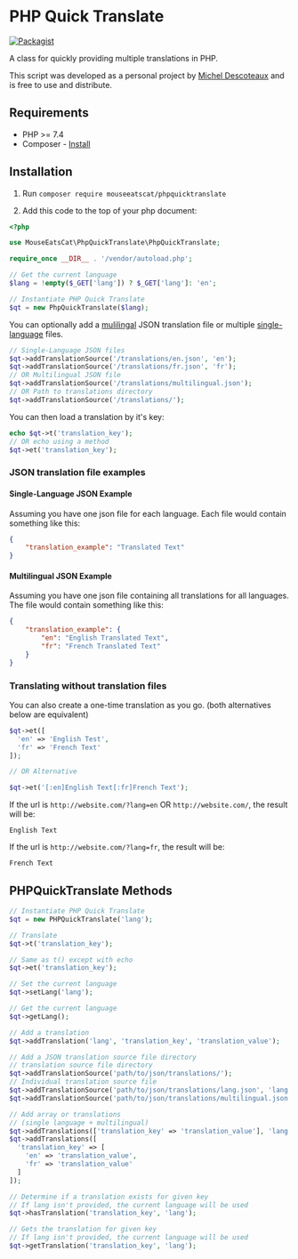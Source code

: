 # PHP Quick Translate
[![Packagist](https://img.shields.io/packagist/v/mouseeatscat/phpquicktranslate.svg?style=flat-square)](https://packagist.org/packages/mouseeatscat/phpquicktranslate)

A class for quickly providing multiple translations in PHP.

This script was developed as a personal project by [Michel Descoteaux](https://micheldescoteaux.com) and is free to use and distribute.

## Requirements

* PHP >= 7.4
* Composer - [Install](https://getcomposer.org/download/)

## Installation
1. Run `composer require mouseeatscat/phpquicktranslate`

2. Add this code to the top of your php document:
  ```php
  <?php

  use MouseEatsCat\PhpQuickTranslate\PhpQuickTranslate;

  require_once __DIR__ . '/vendor/autoload.php';

  // Get the current language
  $lang = !empty($_GET['lang']) ? $_GET['lang']: 'en';

  // Instantiate PHP Quick Translate
  $qt = new PhpQuickTranslate($lang);
  ```

You can optionally add a [mulilingal](#single-language-json-example) JSON translation file or multiple [single-language](#single-language-json-example) files.
```php
// Single-Language JSON files
$qt->addTranslationSource('/translations/en.json', 'en');
$qt->addTranslationSource('/translations/fr.json', 'fr');
// OR Multilingual JSON file
$qt->addTranslationSource('/translations/multilingual.json');
// OR Path to translations directory
$qt->addTranslationSource('/translations/');
```
You can then load a translation by it's key:
```php
echo $qt->t('translation_key');
// OR echo using a method
$qt->et('translation_key');
```
### JSON translation file examples
#### Single-Language JSON Example
Assuming you have one json file for each language. Each file would contain something like this:
```json
{
	"translation_example": "Translated Text"
}
```
#### Multilingual JSON Example
Assuming you have one json file containing all translations for all languages. The file would contain something like this:
```json
{
	"translation_example": {
		"en": "English Translated Text",
		"fr": "French Translated Text"
	}
}
```
### Translating without translation files
You can also create a one-time translation as you go. (both alternatives below are equivalent)
```php
$qt->et([
  'en' => 'English Test',
  'fr' => 'French Text'
]);

// OR Alternative

$qt->et('[:en]English Text[:fr]French Text');
```
If the url is `http://website.com/?lang=en` OR `http://website.com/`, the result will be:
```
English Text
```
If the url is `http://website.com/?lang=fr`, the result will be:
```
French Text
```

## PHPQuickTranslate Methods
```php
// Instantiate PHP Quick Translate
$qt = new PHPQuickTranslate('lang');

// Translate
$qt->t('translation_key');

// Same as t() except with echo
$qt->et('translation_key');

// Set the current language
$qt->setLang('lang');

// Get the current language
$qt->getLang();

// Add a translation
$qt->addTranslation('lang', 'translation_key', 'translation_value');

// Add a JSON translation source file directory
// translation source file directory
$qt->addTranslationSource('path/to/json/translations/');
// Individual translation source file
$qt->addTranslationSource('path/to/json/translations/lang.json', 'lang');
$qt->addTranslationSource('path/to/json/translations/multilingual.json');

// Add array or translations
// (single language + multilingual)
$qt->addTranslations(['translation_key' => 'translation_value'], 'lang');
$qt->addTranslations([
  'translation_key' => [
    'en' => 'translation_value',
    'fr' => 'translation_value'
  ]
]);

// Determine if a translation exists for given key
// If lang isn't provided, the current language will be used
$qt->hasTranslation('translation_key', 'lang');

// Gets the translation for given key
// If lang isn't provided, the current language will be used
$qt->getTranslation('translation_key', 'lang');
```
